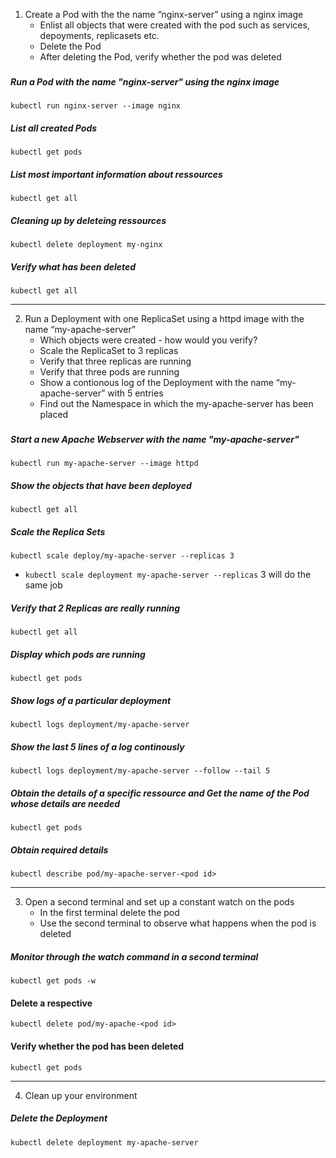 1. Create a Pod with the the name “nginx-server” using a nginx image
    * Enlist all objects that were created with the pod such as services, depoyments, replicasets etc.
    * Delete the Pod
    * After deleting the Pod, verify whether the pod was deleted
    ###



##### Run a Pod with the name "nginx-server" using the nginx image

```
kubectl run nginx-server --image nginx
```



##### List all created Pods 

```
kubectl get pods
```

##### List most important information about ressources
```
kubectl get all
```

##### Cleaning up by deleteing ressources
```
kubectl delete deployment my-nginx
```


##### Verify what has been deleted
```
kubectl get all
```
___
      
2. Run a Deployment with one ReplicaSet using a httpd image with the name “my-apache-server”
    * Which objects were created  - how would you verify?
    * Scale the ReplicaSet to 3 replicas
    * Verify that three replicas are running
    * Verify that three pods are running
    * Show a contionous log of the Deployment with the name “my-apache-server” with 5 entries
    * Find out the Namespace in which the my-apache-server has been placed
    ###



##### Start a new Apache Webserver with the name "my-apache-server"


```
kubectl run my-apache-server --image httpd
```

##### Show the objects that have been deployed
```
kubectl get all
```

##### Scale the Replica Sets

```
kubectl scale deploy/my-apache-server --replicas 3

```

 * `kubectl scale deployment my-apache-server --replicas` 3 will do the same job



##### Verify that 2 Replicas are really running
```
kubectl get all
```
##### Display which pods are running
```
kubectl get pods
```


##### Show logs of a particular deployment
```
kubectl logs deployment/my-apache-server
```

##### Show the last 5 lines of a log continously
```
kubectl logs deployment/my-apache-server --follow --tail 5
```
##### Obtain the details of a specific ressource and Get the name of the Pod whose details are needed
```
kubectl get pods
```
##### Obtain required details
```
kubectl describe pod/my-apache-server-<pod id>
```

___

      



3. Open a second terminal and set up a constant watch on the pods
    * In the first terminal delete the pod
    * Use the second terminal to observe what happens when the pod is deleted


##### Monitor through the watch command in a second terminal
```
kubectl get pods -w
```


#### Delete a respective
```
kubectl delete pod/my-apache-<pod id>
```
#### Verify whether the pod has been deleted
```
kubectl get pods
```
___


4. Clean up your environment


##### Delete the Deployment


```
kubectl delete deployment my-apache-server
```

